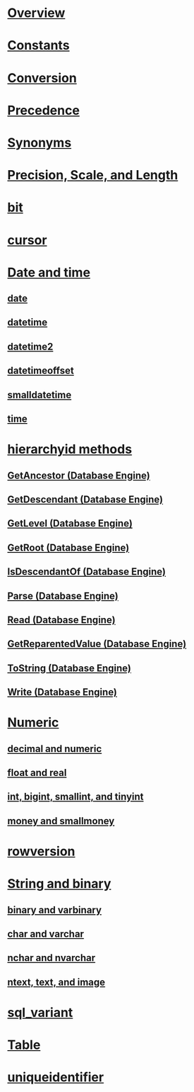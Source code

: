 # [Overview](data-types-transact-sql.md)  
# [Constants](constants-transact-sql.md)  
# [Conversion](data-type-conversion-database-engine.md)  
# [Precedence](data-type-precedence-transact-sql.md)  
# [Synonyms](data-type-synonyms-transact-sql.md)  
# [Precision, Scale, and Length](precision-scale-and-length-transact-sql.md)  
# [bit](bit-transact-sql.md)  
# [cursor](cursor-transact-sql.md)  
# [Date and time](date-and-time-types.md)  
## [date](date-transact-sql.md)  
## [datetime](datetime-transact-sql.md)  
## [datetime2](datetime2-transact-sql.md)  
## [datetimeoffset](datetimeoffset-transact-sql.md)  
## [smalldatetime](smalldatetime-transact-sql.md)  
## [time](time-transact-sql.md)  

# [hierarchyid methods](hierarchyid-data-type-method-reference.md)  
## [GetAncestor (Database Engine)](getancestor-database-engine.md)  
## [GetDescendant (Database Engine)](getdescendant-database-engine.md)  
## [GetLevel (Database Engine)](getlevel-database-engine.md)  
## [GetRoot (Database Engine)](getroot-database-engine.md)  
## [IsDescendantOf (Database Engine)](isdescendantof-database-engine.md)  
## [Parse (Database Engine)](parse-database-engine.md)  
## [Read (Database Engine)](read-database-engine.md)  
## [GetReparentedValue (Database Engine)](getreparentedvalue-database-engine.md)  
## [ToString (Database Engine)](tostring-database-engine.md)  
## [Write (Database Engine)](write-database-engine.md)  

# [Numeric](numeric-types.md)  
## [decimal and numeric](decimal-and-numeric-transact-sql.md)  
## [float and real](float-and-real-transact-sql.md)  
## [int, bigint, smallint, and tinyint](int-bigint-smallint-and-tinyint-transact-sql.md)  
## [money and smallmoney](money-and-smallmoney-transact-sql.md)  

# [rowversion](rowversion-transact-sql.md)  

# [String and binary](string-and-binary-types.md)  
## [binary and varbinary](binary-and-varbinary-transact-sql.md)  
## [char and varchar](char-and-varchar-transact-sql.md)  
## [nchar and nvarchar](nchar-and-nvarchar-transact-sql.md)  
## [ntext, text, and image](ntext-text-and-image-transact-sql.md)  

# [sql_variant](sql-variant-transact-sql.md)  

# [Table](table-transact-sql.md)  

# [uniqueidentifier](uniqueidentifier-transact-sql.md)  
